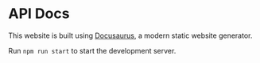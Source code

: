 # API Docs

This website is built using [Docusaurus](https://docusaurus.io/), a modern static website generator.

Run `npm run start` to start the development server.